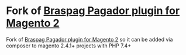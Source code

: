 # Fork of [Braspag Pagador plugin for Magento 2](https://github.com/webjump/magento2-module-braspagpagador)

Fork of [Braspag Pagador plugin for Magento 2](https://github.com/webjump/magento2-module-braspagpagador) so it can be added via composer to magento 2.4.1+ projects with PHP 7.4+